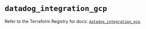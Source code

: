 # `datadog_integration_gcp`

Refer to the Terraform Registry for docs: [`datadog_integration_gcp`](https://registry.terraform.io/providers/datadog/datadog/3.62.0/docs/resources/integration_gcp).
